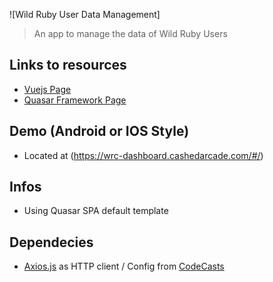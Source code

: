 ![Wild Ruby User Data Management]

> An app to manage the data of Wild Ruby Users

## Links to resources 
* [Vuejs Page](https://vuejs.org/)
* [Quasar Framework Page](http://quasar-framework.org/)

## Demo (Android or IOS Style) 
* Located at (https://wrc-dashboard.cashedarcade.com/#/)

## Infos
* Using Quasar SPA default template

## Dependecies 
* [Axios.js](https://github.com/mzabriskie/axios) as HTTP client / Config from [CodeCasts](https://github.com/codecasts/spa-starter-kit/blob/develop/client/src/plugins/http/index.js) 


